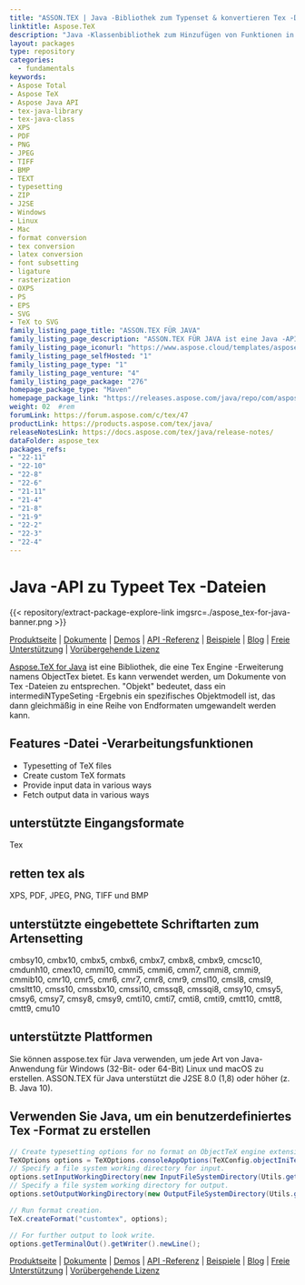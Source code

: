 ```yaml
---
title: "ASSON.TEX | Java -Bibliothek zum Typenset & konvertieren Tex -Dateien" 
linktitle: Aspose.TeX
description: "Java -Klassenbibliothek zum Hinzufügen von Funktionen in Ihrer App. Konvertieren Sie Tex & Latex in PDF, XPS, SVG usw. Unterstützt Schriftarten, Ligatur, Rasterisierung usw." 
layout: packages
type: repository
categories:
  - fundamentals
keywords:
- Aspose Total
- Aspose TeX
- Aspose Java API
- tex-java-library
- tex-java-class
- XPS
- PDF
- PNG
- JPEG
- TIFF
- BMP
- TEXT
- typesetting
- ZIP
- J2SE
- Windows
- Linux
- Mac
- format conversion
- tex conversion
- latex conversion
- font subsetting
- ligature
- rasterization
- OXPS
- PS
- EPS
- SVG
- TeX to SVG
family_listing_page_title: "ASSON.TEX FÜR JAVA" 
family_listing_page_description: "ASSON.TEX FÜR JAVA ist eine Java -API, die es Entwicklern ermöglicht, Anwendungen für Tex -Dateien zu erstellen." 
family_listing_page_iconurl: "https://www.aspose.cloud/templates/aspose/App_Themes/V3/images/tex/272x272/aspose_tex-for-java.png"
family_listing_page_selfHosted: "1"
family_listing_page_type: "1"
family_listing_page_venture: "4"
family_listing_page_package: "276"
homepage_package_type: "Maven"
homepage_package_link: "https://releases.aspose.com/java/repo/com/aspose/aspose-tex/"
weight: 02	#rem
forumLink: https://forum.aspose.com/c/tex/47
productLink: https://products.aspose.com/tex/java/
releaseNotesLink: https://docs.aspose.com/tex/java/release-notes/
dataFolder: aspose_tex
packages_refs:
- "22-11"
- "22-10"
- "22-8"
- "22-6"
- "21-11"
- "21-4"
- "21-8"
- "21-9"
- "22-2"
- "22-3"
- "22-4"
---
```


# Java -API zu Typeet Tex -Dateien
{{< repository/extract-package-explore-link imgsrc=./aspose_tex-for-java-banner.png >}}

[Produktseite](https://products.aspose.com/tex/java) | [Dokumente](https://downloads.aspose.com/tex/java) | [Demos](https://products.aspose.app/tex/family) | [API -Referenz](https://apireference.aspose.com/tex/java) | [Beispiele](https://github.com/aspose-tex/Aspose.TeX-for-Java/tree/master/Beispiele) | [Blog](https://blog.aspose.com/category/tex/) | [Freie Unterstützung](https://forum.aspose.com/c/tex) | [Vorübergehende Lizenz](https://purchase.aspose.com/temporary-license)

[Aspose.TeX for Java](https://products.aspose.com/tex/java) ist eine Bibliothek, die eine Tex Engine -Erweiterung namens ObjectTex bietet. Es kann verwendet werden, um Dokumente von Tex -Dateien zu entsprechen. "Objekt" bedeutet, dass ein intermediNTypeSeting -Ergebnis ein spezifisches Objektmodell ist, das dann gleichmäßig in eine Reihe von Endformaten umgewandelt werden kann.

## Features -Datei -Verarbeitungsfunktionen
- Typesetting of TeX files
- Create custom TeX formats
- Provide input data in various ways
- Fetch output data in various ways

## unterstützte Eingangsformate
Tex

## retten tex als
XPS, PDF, JPEG, PNG, TIFF und BMP

## unterstützte eingebettete Schriftarten zum Artensetting
cmbsy10, cmbx10, cmbx5, cmbx6, cmbx7, cmbx8, cmbx9, cmcsc10, cmdunh10, cmex10, cmmi10, cmmi5, cmmi6, cmm7, cmmi8, cmmi9, cmmib10, cmr10, cmr5, cmr6, cmr7, cmr8, cmr9, cmsl10, cmsl8, cmsl9, cmsltt10, cmss10, cmssbx10, cmssi10, cmssq8, cmssqi8, cmsy10, cmsy5, cmsy6, cmsy7, cmsy8, cmsy9, cmti10, cmti7, cmti8, cmti9, cmtt10, cmtt8, cmtt9, cmu10

## unterstützte Plattformen
Sie können asspose.tex für Java verwenden, um jede Art von Java-Anwendung für Windows (32-Bit- oder 64-Bit) Linux und macOS zu erstellen. ASSON.TEX für Java unterstützt die J2SE 8.0 (1,8) oder höher (z. B. Java 10).

## Verwenden Sie Java, um ein benutzerdefiniertes Tex -Format zu erstellen

```java
// Create typesetting options for no format on ObjectTeX engine extension.
TeXOptions options = TeXOptions.consoleAppOptions(TeXConfig.objectIniTeX());
// Specify a file system working directory for input.
options.setInputWorkingDirectory(new InputFileSystemDirectory(Utils.getInputDirectory()));
// Specify a file system working directory for output.
options.setOutputWorkingDirectory(new OutputFileSystemDirectory(Utils.getOutputDirectory()));

// Run format creation.
TeX.createFormat("customtex", options);

// For further output to look write.
options.getTerminalOut().getWriter().newLine();
```

[Produktseite](https://products.aspose.com/tex/java) | [Dokumente](https://downloads.aspose.com/tex/java) | [Demos](https://products.aspose.app/tex/family) | [API -Referenz](https://apireference.aspose.com/tex/java) | [Beispiele](https://github.com/aspose-tex/Aspose.TeX-for-Java/tree/master/Beispiele) | [Blog](https://blog.aspose.com/category/tex/) | [Freie Unterstützung](https://forum.aspose.com/c/tex) | [Vorübergehende Lizenz](https://purchase.aspose.com/temporary-license)
